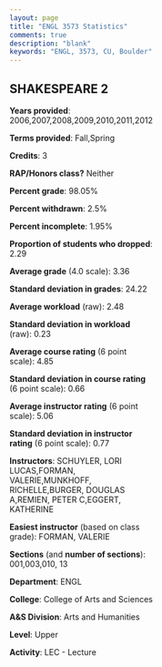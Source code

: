 ```yaml
---
layout: page
title: "ENGL 3573 Statistics"
comments: true
description: "blank"
keywords: "ENGL, 3573, CU, Boulder"
--- 
```

<head>
<script src="https://ajax.googleapis.com/ajax/libs/jquery/2.1.3/jquery.min.js"></script>
<script src="https://dl.dropboxusercontent.com/s/pc42nxpaw1ea4o9/highcharts.js?dl=0"></script>
<!-- <script src="../assets/js/highcharts.js"></script> -->
<style type="text/css">@font-face {
	font-family: "Bebas Neue";
	src: url(https://www.filehosting.org/file/details/544349/BebasNeue%20Regular.otf) format("opentype");
	}
	h1.Bebas { 
		font-family: "Bebas Neue", Verdana, Tahoma;
	}
</style>
</head>
<body>
	<div id="container" style="float: right; width: 45%; height: 88%; margin-left: 2.5%; margin-right: 2.5%;"></div>
	<script language="JavaScript">
		$(document).ready(function() {
		var chart = {type: 'column'};
		var title = {text: 'Grade Distribution'};
		var xAxis = {categories: ['A','B','C','D','F'],crosshair: true};
		var yAxis = {min: 0,title: {text: 'Percentage'}};
		var tooltip = {headerFormat: '<center><b><span style="font-size:20px">{point.key}</span></b></center>',
		               pointFormat: '<td style="padding:0"><b>{point.y:.1f}%</b></td>',
		               footerFormat: '</table>',shared: true,useHTML: true};
		var plotOptions = {column: {pointPadding: 0.0,borderWidth: 0}};  
		var credits = {enabled: false};var series= [{name: 'Percent',data: [50.11,40.78,7.81,0.22,1.08,]}];
		var json = {};
		json.chart = chart;
		json.title = title;
		json.tooltip = tooltip;
		json.xAxis = xAxis;
		json.yAxis = yAxis;  
		json.series = series;
		json.plotOptions = plotOptions;  
		json.credits = credits;
		$('#container').highcharts(json);
	});
	</script>
</body>
			   
## SHAKESPEARE 2

**Years provided**: 2006,2007,2008,2009,2010,2011,2012

**Terms provided**: Fall,Spring

**Credits**: 3

**RAP/Honors class?** Neither

**Percent grade**: 98.05%

**Percent withdrawn**: 2.5%

**Percent incomplete**: 1.95%

**Proportion of students who dropped**: 2.29

**Average grade** (4.0 scale): 3.36

**Standard deviation in grades**: 24.22

**Average workload** (raw): 2.48

**Standard deviation in workload** (raw): 0.23

**Average course rating** (6 point scale): 4.85

**Standard deviation in course rating** (6 point scale): 0.66

**Average instructor rating** (6 point scale): 5.06

**Standard deviation in instructor rating** (6 point scale): 0.77

**Instructors**: SCHUYLER, LORI LUCAS,FORMAN, VALERIE,MUNKHOFF, RICHELLE,BURGER, DOUGLAS A,REMIEN, PETER C,EGGERT, KATHERINE

**Easiest instructor** (based on class grade): FORMAN, VALERIE

**Sections** (and **number of sections**): 001,003,010, 13

**Department**: ENGL

**College**: College of Arts and Sciences

**A&S Division**: Arts and Humanities

**Level**: Upper

**Activity**: LEC - Lecture